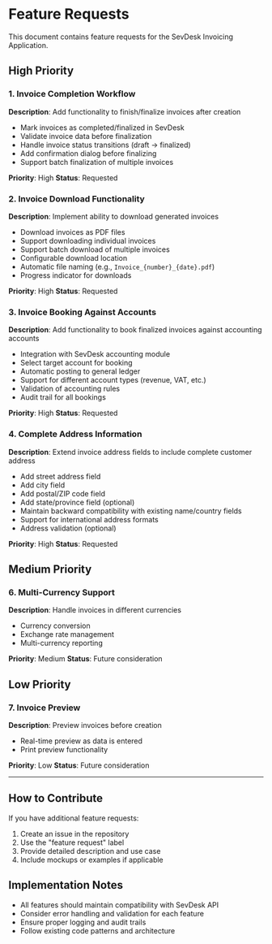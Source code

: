 # Feature Requests

This document contains feature requests for the SevDesk Invoicing Application.

## High Priority

### 1. Invoice Completion Workflow
**Description**: Add functionality to finish/finalize invoices after creation
- Mark invoices as completed/finalized in SevDesk
- Validate invoice data before finalization
- Handle invoice status transitions (draft → finalized)
- Add confirmation dialog before finalizing
- Support batch finalization of multiple invoices

**Priority**: High
**Status**: Requested

### 2. Invoice Download Functionality
**Description**: Implement ability to download generated invoices
- Download invoices as PDF files
- Support downloading individual invoices
- Support batch download of multiple invoices
- Configurable download location
- Automatic file naming (e.g., `Invoice_{number}_{date}.pdf`)
- Progress indicator for downloads

**Priority**: High
**Status**: Requested

### 3. Invoice Booking Against Accounts
**Description**: Add functionality to book finalized invoices against accounting accounts
- Integration with SevDesk accounting module
- Select target account for booking
- Automatic posting to general ledger
- Support for different account types (revenue, VAT, etc.)
- Validation of accounting rules
- Audit trail for all bookings

**Priority**: High
**Status**: Requested

### 4. Complete Address Information
**Description**: Extend invoice address fields to include complete customer address
- Add street address field
- Add city field
- Add postal/ZIP code field
- Add state/province field (optional)
- Maintain backward compatibility with existing name/country fields
- Support for international address formats
- Address validation (optional)

**Priority**: High
**Status**: Requested

## Medium Priority


### 6. Multi-Currency Support
**Description**: Handle invoices in different currencies
- Currency conversion
- Exchange rate management
- Multi-currency reporting

**Priority**: Medium
**Status**: Future consideration

## Low Priority

### 7. Invoice Preview
**Description**: Preview invoices before creation
- Real-time preview as data is entered
- Print preview functionality

**Priority**: Low
**Status**: Future consideration


---

## How to Contribute

If you have additional feature requests:

1. Create an issue in the repository
2. Use the "feature request" label
3. Provide detailed description and use case
4. Include mockups or examples if applicable

## Implementation Notes

- All features should maintain compatibility with SevDesk API
- Consider error handling and validation for each feature
- Ensure proper logging and audit trails
- Follow existing code patterns and architecture